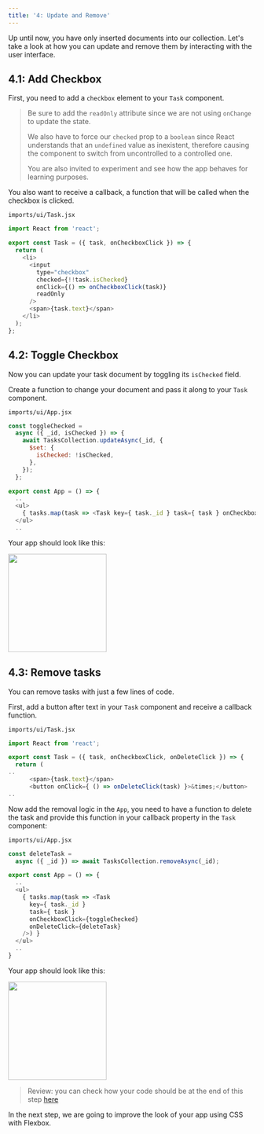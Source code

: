 ```yaml
---
title: '4: Update and Remove'
---
```


Up until now, you have only inserted documents into our collection. Let's take a look at how you can update and remove them by interacting with the user interface.

## 4.1: Add Checkbox

First, you need to add a `checkbox` element to your `Task` component.

> Be sure to add the `readOnly` attribute since we are not using `onChange` to update the state.
>
> We also have to force our `checked` prop to a `boolean` since React understands that an `undefined` value as inexistent, therefore causing the component to switch from uncontrolled to a controlled one.
>
> You are also invited to experiment and see how the app behaves for learning purposes.

You also want to receive a callback, a function that will be called when the checkbox is clicked.

`imports/ui/Task.jsx`

```js
import React from 'react';

export const Task = ({ task, onCheckboxClick }) => {
  return (
    <li>
      <input
        type="checkbox"
        checked={!!task.isChecked}
        onClick={() => onCheckboxClick(task)}
        readOnly
      />
      <span>{task.text}</span>
    </li>
  );
};
```

## 4.2: Toggle Checkbox

Now you can update your task document by toggling its `isChecked` field.

Create a function to change your document and pass it along to your `Task` component.

`imports/ui/App.jsx`

```js
const toggleChecked =
  async ({ _id, isChecked }) => {
    await TasksCollection.updateAsync(_id, {
      $set: {
        isChecked: !isChecked,
      },
    });
  };

export const App = () => {
  ..
  <ul>
    { tasks.map(task => <Task key={ task._id } task={ task } onCheckboxClick={toggleChecked} />) }
  </ul>
  ..
```

Your app should look like this:

<img width="200px" src="/simple-todos/assets/step04-checkbox.png"/>

## 4.3: Remove tasks

You can remove tasks with just a few lines of code.

First, add a button after text in your `Task` component and receive a callback function.

`imports/ui/Task.jsx`

```js
import React from 'react';

export const Task = ({ task, onCheckboxClick, onDeleteClick }) => {
  return (
..
      <span>{task.text}</span>
      <button onClick={ () => onDeleteClick(task) }>&times;</button>
..
```

Now add the removal logic in the `App`, you need to have a function to delete the task and provide this function in your callback property in the `Task` component:

`imports/ui/App.jsx`

```js
const deleteTask =
  async ({ _id }) => await TasksCollection.removeAsync(_id);

export const App = () => {
  ..
  <ul>
    { tasks.map(task => <Task
      key={ task._id }
      task={ task }
      onCheckboxClick={toggleChecked}
      onDeleteClick={deleteTask}
    />) }
  </ul>
  ..
}
```

Your app should look like this:

<img width="200px" src="/simple-todos/assets/step04-delete-button.png"/>

> Review: you can check how your code should be at the end of this step [here](https://github.com/meteor/react-tutorial/tree/master/src/simple-todos/step04) 

In the next step, we are going to improve the look of your app using CSS with Flexbox.
